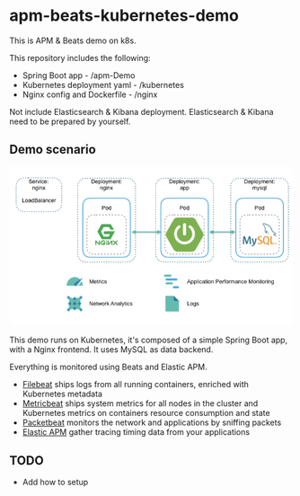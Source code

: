 # apm-beats-kubernetes-demo
This is APM &amp; Beats demo on k8s.

This repository includes the following:

* Spring Boot app - /apm-Demo
* Kubernetes deployment yaml - /kubernetes
* Nginx config and Dockerfile - /nginx

Not include Elasticsearch & Kibana deployment. Elasticsearch & Kibana need to be prepared by yourself.

## Demo scenario

![Scenario diagram](nginx/static/scenario.png "Scenario diagram")

This demo runs on Kubernetes, it's composed of a simple Spring Boot app, with a Nginx frontend. It uses MySQL as data backend.

Everything is monitored using Beats and Elastic APM.

* [Filebeat](https://www.elastic.co/guide/en/beats/filebeat/6.3/running-on-kubernetes.html) ships logs from all running containers, enriched with Kubernetes metadata
* [Metricbeat](https://www.elastic.co/guide/en/beats/metricbeat/6.3/running-on-kubernetes.html) ships system metrics for all nodes in the cluster and Kubernetes metrics on containers resource consumption and state
* [Packetbeat](https://www.elastic.co/guide/en/beats/packetbeat/6.3/index.html) monitors the network and applications by sniffing packets
* [Elastic APM](https://www.elastic.co/guide/en/apm/get-started/master/index.html) gather tracing timing data from your applications

## TODO

* Add how to setup
